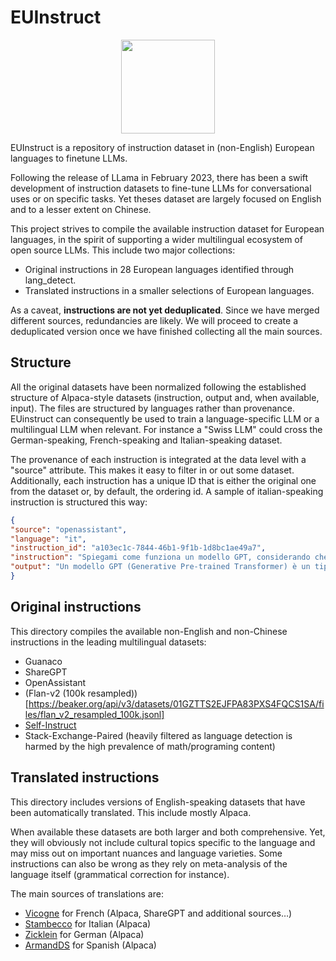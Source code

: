 # EUInstruct
<p align="center">
  <img height="150" src="https://upload.wikimedia.org/wikipedia/commons/thumb/b/b7/Flag_of_Europe.svg/320px-Flag_of_Europe.svg.png">
</p>

EUInstruct is a repository of instruction dataset in (non-English) European languages to finetune LLMs.

Following the release of LLama in February 2023, there has been a swift development of instruction datasets to fine-tune LLMs for conversational uses or on specific tasks. Yet theses dataset are largely focused on English and to a lesser extent on Chinese. 

This project strives to compile the available instruction dataset for European languages, in the spirit of supporting a wider multilingual ecosystem of open source LLMs. This include two major collections:
* Original instructions in 28 European languages identified through lang_detect.
* Translated instructions in a smaller selections of European languages.

As a caveat, **instructions are not yet deduplicated**. Since we have merged different sources, redundancies are likely. We will proceed to create a deduplicated version once we have finished collecting all the main sources.

## Structure
All the original datasets have been normalized following the established structure of Alpaca-style datasets (instruction, output and, when available, input). The files are structured by languages rather than provenance. EUinstruct can consequently be used to train a language-specific LLM or a multilingual LLM when relevant. For instance a "Swiss LLM" could cross the German-speaking, French-speaking and Italian-speaking dataset.

The provenance of each instruction is integrated at the data level with a "source" attribute. This makes it easy to filter in or out some dataset. Additionally, each instruction has a unique ID that is either the original one from the dataset or, by default, the ordering id. A sample of italian-speaking instruction is structured this way:

```json
{
"source": "openassistant",
"language": "it", 
"instruction_id": "a103ec1c-7844-46b1-9f1b-1d8bc1ae49a7", 
"instruction": "Spiegami come funziona un modello GPT, considerando che di deep learning ne capisco poco", 
"output": "Un modello GPT (Generative Pre-trained Transformer) è un tipo di modello di deep learning che è stato addestrato su grandi quantità di testo in modo da essere in grado di generare testo in modo autonomo. Questi modelli sono basati su una architettura Transformer, che è stata progettata per gestire le relazioni tra parole in una frase.\n\nIn sintesi, un modello GPT funziona analizzando una grande quantità di testo e cercando di capire le relazioni tra le parole. Questo gli permette di prevedere la prossima parola in una frase in base alle parole che lo precedono. Quando viene addestrato su un grande corpus di testo, un modello GPT impara a generare testo coerente e plausibile in base alle relazioni tra le parole che ha visto durante l'addestramento.\n\nPer comprendere meglio come funziona un modello GPT, puoi immaginarlo come un bambino che impara a scrivere frasi guardando molte frasi scritte da altre persone. Il bambino impara a capire le relazioni tra le parole e le regole grammaticali e può quindi generare frasi coerenti e plausibili. Allo stesso modo, un modello GPT impara a capire le relazioni tra le parole e le regole grammaticali guardando molte frasi scritte da altre persone (cioè, il corpus di testo su cui è stato addestrato)."
}
```

## Original instructions

This directory compiles the available non-English and non-Chinese instructions in the leading multilingual datasets:
* Guanaco
* ShareGPT
* OpenAssistant
* (Flan-v2 (100k resampled))[https://beaker.org/api/v3/datasets/01GZTTS2EJFPA83PXS4FQCS1SA/files/flan_v2_resampled_100k.jsonl]
* [Self-Instruct](https://github.com/yizhongw/self-instruct)
* Stack-Exchange-Paired (heavily filtered as language detection is harmed by the high prevalence of math/programing content)

## Translated instructions
This directory includes versions of English-speaking datasets that have been automatically translated. This include mostly Alpaca.

When available these datasets are both larger and both comprehensive. Yet, they will obviously not include cultural topics specific to the language and may miss out on important nuances and language varieties. Some instructions can also be wrong as they rely on meta-analysis of the language itself (grammatical correction for instance).

The main sources of translations are:
* [Vicogne](https://github.com/bofenghuang/vigogne) for French (Alpaca, ShareGPT and additional sources…)
* [Stambecco](https://github.com/mchl-labs/stambecco) for Italian (Alpaca)
* [Zicklein](https://github.com/avocardio/zicklein) for German (Alpaca)
* [ArmandDS](https://github.com/ArmandDS/blog-post/tree/main/NLP/LLM-ALPACA-SPANISH) for Spanish (Alpaca)

